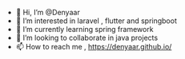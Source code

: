 - 👋 Hi, I’m @Denyaar
- 👀 I’m interested in laravel , flutter and springboot
- 🌱 I’m currently learning spring framework
- 💞️ I’m looking to collaborate in java projects
- 📫 How to reach me , https://denyaar.github.io/

<!---
Denyaar/Denyaar is a ✨ special ✨ repository because its `README.md` (this file) appears on your GitHub profile.
You can click the Preview link to take a look at your changes.
--->
